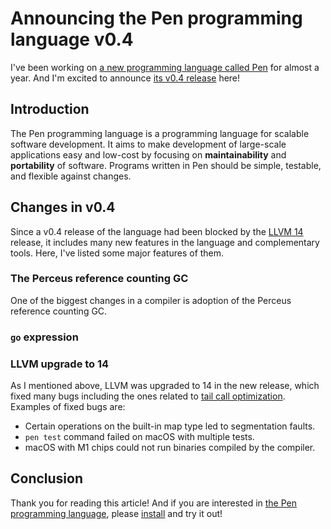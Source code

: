 # Announcing the Pen programming language v0.4

I've been working on [a new programming language called Pen][pen] for almost a year. And I'm excited to announce [its v0.4 release][pen-v0-4] here!

## Introduction

The Pen programming language is a programming language for scalable software development. It aims to make development of large-scale applications easy and low-cost by focusing on **maintainability** and **portability** of software. Programs written in Pen should be simple, testable, and flexible against changes.

## Changes in v0.4

Since a v0.4 release of the language had been blocked by the [LLVM 14](https://releases.llvm.org/14.0.0/docs/ReleaseNotes.html) release, it includes many new features in the language and complementary tools. Here, I've listed some major features of them.

### The Perceus reference counting GC

One of the biggest changes in a compiler is adoption of the Perceus reference counting GC.

### `go` expression

### LLVM upgrade to 14

As I mentioned above, LLVM was upgraded to 14 in the new release, which fixed many bugs including the ones related to [tail call optimization](https://github.com/raviqqe/llvm-tail-call-opt-bug). Examples of fixed bugs are:

- Certain operations on the built-in map type led to segmentation faults.
- `pen test` command failed on macOS with multiple tests.
- macOS with M1 chips could not run binaries compiled by the compiler.

## Conclusion

Thank you for reading this article! And if you are interested in [the Pen programming language](), please [install](https://pen-lang/introduction/install.html) and try it out!

<!--
Therefore, although every function is asynchronous and preemptible, it doesn't require any CPU architecture-specific implementation of context switches. They are simply `ret` instructions.
-->

[pen]: https://pen-lang.org
[pen-v0-4]: https://github.com/pen-lang/pen/releases/tag/v0.4.0

